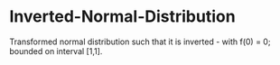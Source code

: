 # Inverted-Normal-Distribution
Transformed normal distribution such that it is inverted - with f(0) = 0; bounded on interval [1,1].

